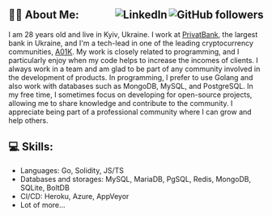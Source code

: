 ## 👨‍💻 About Me: <a href="https://github.com/FairyTale5571"><img align="right" alt="GitHub followers" src="https://img.shields.io/github/followers/FairyTale5571?style=flat&logo=Github&label=Github%20Followers&labelColor=282c34&color=181717"></a> <a href="https://www.linkedin.com/in/aleksandr-onopchenko-72a6a3187"><img align="right" alt="LinkedIn" src="https://img.shields.io/badge/LinkedIn-%230077B5.svg?logo=linkedin&logoColor=white"/></a>

I am 28 years old and live in Kyiv, Ukraine.
I work at [PrivatBank](https://privatbank.ua), the largest bank in Ukraine, and I'm a tech-lead in one of the leading cryptocurrency communities, [A01K](https://a01k.io).
My work is closely related to programming, and I particularly enjoy when my code helps to increase the incomes of clients.
I always work in a team and am glad to be part of any community involved in the development of products.
In programming, I prefer to use Golang and also work with databases such as MongoDB, MySQL, and PostgreSQL.
In my free time, I sometimes focus on developing for open-source projects, allowing me to share knowledge and contribute to the community.
I appreciate being part of a professional community where I can grow and help others.


## 💻 Skills:
- Languages: Go, Solidity, JS/TS
- Databases and storages: MySQL, MariaDB, PgSQL, Redis, MongoDB, SQLite, BoltDB
- CI/CD: Heroku, Azure, AppVeyor
- Lot of more...
